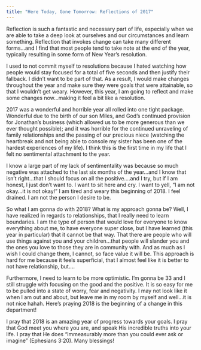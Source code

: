 ```yaml
---
title: "Here Today, Gone Tomorrow: Reflections of 2017"
---
```


Reflection is such a fantastic and necessary part of life, especially when we are able to take a deep look at ourselves and our circumstances and learn something. Reflection that invokes change can take many different forms...and I find that most people tend to take note at the end of the year, typically resulting in some form of New Year’s resolution.

I used to not commit myself to resolutions because I hated watching how people would stay focused for a total of five seconds and then justify their fallback. I didn’t want to be part of that. As a result, I would make changes throughout the year and make sure they were goals that were attainable, so that I wouldn’t get weary. However, this year, I am going to reflect and make some changes now...making it feel a bit like a resolution.

2017 was a wonderful and horrible year all rolled into one tight package. Wonderful due to the birth of our son Miles, and God’s continued provision for Jonathan’s business (which allowed us to be more generous than we ever thought possible); and it was horrible for the continued unraveling of family relationships and the passing of our precious niece (watching the heartbreak and not being able to console my sister has been one of the hardest experiences of my life). I think this is the first time in my life that I felt no sentimental attachment to the year.

I know a large part of my lack of sentimentality was because so much negative was attached to the last six months of the year...and I know that isn’t right...that I should focus on all the positive....and I try, but if I am honest, I just don’t want to. I want to sit here and cry. I want to yell, “I am not okay...it is not okay!” I am tired and weary this beginning of 2018. I feel drained. I am not the person I desire to be.

So what I am gonna do with 2018? What is my approach gonna be? Well, I have realized in regards to relationships, that I really need to learn boundaries. I am the type of person that would love for everyone to know everything about me, to have everyone super close, but I have learned (this year in particular) that it cannot be that way. That there are people who will use things against you and your children...that people will slander you and the ones you love to those they are in community with. And as much as I wish I could change them, I cannot, so face value it will be. This approach is hard for me because it feels superficial, that I almost feel like it is better to not have relationship, but....

Furthermore, I need to learn to be more optimistic. I’m gonna be 33 and I still struggle with focusing on the good and the positive. It is so easy for me to be pulled into a state of worry, fear and negativity. I may not look like it when I am out and about, but leave me in my room by myself and well...it is not nice hahah. Here’s praying 2018 is the beginning of a change in this department!

I pray that 2018 is an amazing year of progress towards your goals. I pray that God meet you where you are, and speak His incredible truths into your life. I pray that He does “immeasurably more than you could ever ask or imagine” (Ephesians 3:20). Many blessings!
